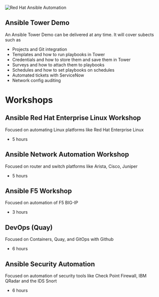 ![Red Hat Ansible Automation](images/ScreenShot2020-03-09at4.11.21PM.png)



## Ansible Tower Demo

An Ansible Tower Demo can be delivered at any time. It will cover subects such as 
 - Projects and Git integration
 - Templates and how to run playbooks in Tower
 - Credentials and how to store them and save them in Tower
 - Surveys and how to attach them to playbooks
 - Schedules and how to set playbooks on schedules
 - Automated tickets with ServiceNow 
 - Network config auditing



# Workshops



## Ansible Red Hat Enterprise Linux Workshop 
Focused on automating Linux platforms like Red Hat Enterprise Linux
- 5 hours
  
## Ansible Network Automation Workshop 
Focused on router and switch platforms like Arista, Cisco, Juniper 
- 5 hours

## Ansible F5 Workshop 
Focused on automation of F5 BIG-IP
- 3 hours
  
## DevOps (Quay)
Focused on Containers, Quay, and GitOps with Github
- 6 hours
  
## Ansible Security Automation
Focused on automation of security tools like Check Point Firewall, IBM QRadar and the IDS Snort
- 6 hours


